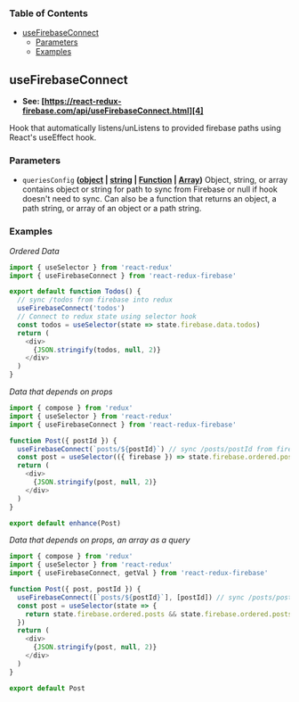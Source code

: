 <!-- Generated by documentation.js. Update this documentation by updating the source code. -->

### Table of Contents

-   [useFirebaseConnect][1]
    -   [Parameters][2]
    -   [Examples][3]

## useFirebaseConnect

-   **See: [https://react-redux-firebase.com/api/useFirebaseConnect.html][4]**

Hook that automatically listens/unListens to provided firebase paths
using React's useEffect hook.

### Parameters

-   `queriesConfig` **([object][5] \| [string][6] \| [Function][7] \| [Array][8])** Object, string, or
    array contains object or string for path to sync from Firebase or null if
    hook doesn't need to sync. Can also be a function that returns an object,
    a path string, or array of an object or a path string.

### Examples

_Ordered Data_

```javascript
import { useSelector } from 'react-redux'
import { useFirebaseConnect } from 'react-redux-firebase'

export default function Todos() {
  // sync /todos from firebase into redux
  useFirebaseConnect('todos')
  // Connect to redux state using selector hook
  const todos = useSelector(state => state.firebase.data.todos)
  return (
    <div>
      {JSON.stringify(todos, null, 2)}
    </div>
  )
}
```

_Data that depends on props_

```javascript
import { compose } from 'redux'
import { useSelector } from 'react-redux'
import { useFirebaseConnect } from 'react-redux-firebase'

function Post({ postId }) {
  useFirebaseConnect(`posts/${postId}`) // sync /posts/postId from firebase into redux
  const post = useSelector(({ firebase }) => state.firebase.ordered.posts && state.firebase.ordered.posts[postId])
  return (
    <div>
      {JSON.stringify(post, null, 2)}
    </div>
  )
}

export default enhance(Post)
```

_Data that depends on props, an array as a query_

```javascript
import { compose } from 'redux'
import { useSelector } from 'react-redux'
import { useFirebaseConnect, getVal } from 'react-redux-firebase'

function Post({ post, postId }) {
  useFirebaseConnect([`posts/${postId}`], [postId]) // sync /posts/postId from firebase into redux
  const post = useSelector(state => {
    return state.firebase.ordered.posts && state.firebase.ordered.posts[postId]
  })
  return (
    <div>
      {JSON.stringify(post, null, 2)}
    </div>
  )
}

export default Post
```

[1]: #usefirebaseconnect

[2]: #parameters

[3]: #examples

[4]: https://react-redux-firebase.com/api/useFirebaseConnect.html

[5]: https://developer.mozilla.org/docs/Web/JavaScript/Reference/Global_Objects/Object

[6]: https://developer.mozilla.org/docs/Web/JavaScript/Reference/Global_Objects/String

[7]: https://developer.mozilla.org/docs/Web/JavaScript/Reference/Statements/function

[8]: https://developer.mozilla.org/docs/Web/JavaScript/Reference/Global_Objects/Array
